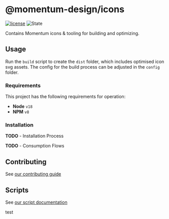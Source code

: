 # @momentum-design/icons

[![license](https://img.shields.io/badge/License-MIT-blueviolet?style=flat-square)](https://github.com/momentum-design/momentum-design/blob/design-token-updates/LICENSE)
![State](https://img.shields.io/badge/State-Alpha-blue?style=flat-square)

Contains Momentum icons & tooling for building and optimizing.

## Usage

Run the `build` script to create the `dist` folder, which includes optimised icon svg assets. The config for the build process can be adjusted in the `config` folder.

### Requirements

This project has the following requirements for operation:

* **Node** `v18`
* **NPM** `v8`

### Installation

**TODO** - Installation Process


**TODO** - Consumption Flows


## Contributing

See [our contributing guide](./CONTRIBUTING.md)

## Scripts

See [our script documentation](./SCRIPTS.md)

test
